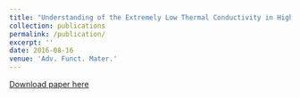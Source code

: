 ```yaml
---
title: "Understanding of the Extremely Low Thermal Conductivity in High Performance Polycrystalline SnSe through Potassium Doping"
collection: publications
permalink: /publication/
excerpt: ''
date: 2016-08-16
venue: 'Adv. Funct. Mater.'
---
```


[Download paper here](https://onlinelibrary.wiley.com/doi/full/10.1002/adfm.201602652)

